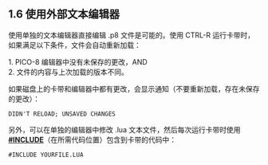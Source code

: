 ## 1.6 使用外部文本编辑器

使用单独的文本编辑器直接编辑 .p8 文件是可能的。使用 CTRL-R 运行卡带时，如果满足以下条件，文件会自动重新加载：

1\. PICO-8 编辑器中没有未保存的更改，AND  
2\. 文件的内容与上次加载的版本不同。

如果磁盘上的卡带和编辑器中都有更改，会显示通知（不要重新加载，存在未保存的更改）：

```
DIDN'T RELOAD; UNSAVED CHANGES  
```

另外，可以在单独的编辑器中修改 .lua 文本文件，然后每次运行卡带时使用 [**#INCLUDE**](https://www.lexaloffle.com/dl/docs/pico-8_manual.html#_INCLUDE)（在所需代码位置）包含到卡带的代码中：

```
#INCLUDE YOURFILE.LUA
```